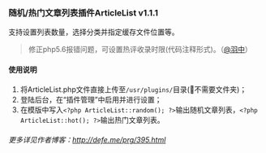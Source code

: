 ### 随机/热门文章列表插件ArticleList v1.1.1

支持设置列表数量，选择分类并指定缓存文件位置等。

 > 修正php5.6报错问题，可设置热评收录时限(代码注释形式)。（[@羽中](https://github.com/jzwalk)）

#### 使用说明
1. 将ArticleList.php文件直接上传至`/usr/plugins/`目录(:dart:不需要文件夹)；
2. 登陆后台，在“插件管理”中启用并进行设置；
3. 在模版中写入`<?php ArticleList::random(); ?>`输出随机文章列表，`<?php ArticleList::hot(); ?>`输出热门文章列表。

###### 更多详见作者博客：http://defe.me/prg/395.html